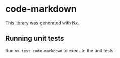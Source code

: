# code-markdown

This library was generated with [Nx](https://nx.dev).

## Running unit tests

Run `nx test code-markdown` to execute the unit tests.
